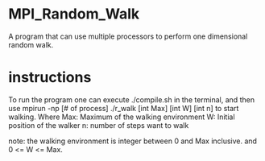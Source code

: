 # MPI_Random_Walk
A program that can use multiple processors to perform one dimensional random walk.

# instructions
To run the program one can execute ./compile.sh in the terminal, and then use mpirun -np [# of process] ./r_walk [int Max] [int W] [int n] to start walking. Where 
 Max: Maximum of the walking environment
 W: Initial position of the walker
 n: number of steps want to walk

note: the walking environment is integer between 0 and Max inclusive. and 0 <= W <= Max. 
